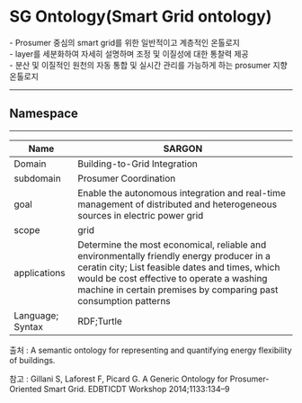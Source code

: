 # SG Ontology(Smart Grid ontology)

&#45; Prosumer 중심의 smart grid를 위한 일반적이고 계층적인 온톨로지<br/>
&#45; layer를 세분화하여 자세히 설명하며 조정 및 이질성에 대한 통찰력 제공<br/>
&#45; 분산 및 이질적인 원천의 자동 통합 및 실시간 관리를 가능하게 하는 prosumer 지향 온톨로지

---
## Namespace


---

| Name             | SARGON                                                                                                                                                                                                                                                       |
| ---------------- | ------------------------------------------------------------------------------------------------------------------------------------------------------------------------------------------------------------------------------------------------------------ |
| Domain           | Building-to-Grid Integration                                                                                                                                                                                                                                 |
| subdomain        | Prosumer Coordination                                                                                                                                                                                                                                        |
| goal             | Enable the autonomous integration and real-time management of distributed and heterogeneous sources in electric power grid                                                                                                                                   |
| scope            | grid                                                                                                                                                                                                                                                         |
| applications     | Determine the most economical, reliable and environmentally friendly energy producer in a ceratin city; List feasible dates and times, which would be cost effective to operate a washing machine in certain premises by comparing past consumption patterns |
| Language; Syntax | RDF;Turtle                                                                                                                                                                                                                                                   |

출처 :  A semantic ontology for representing and quantifying energy flexibility of buildings.

참고 : Gillani S, Laforest F, Picard G. A Generic Ontology for Prosumer-Oriented Smart Grid. EDBTICDT Workshop 2014;1133:134–9
